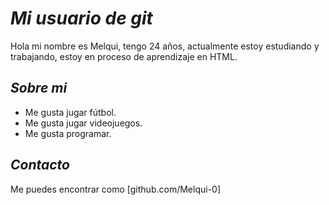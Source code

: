 # *Mi usuario de git*

Hola mi nombre es Melqui, tengo 24 años, actualmente estoy estudiando y trabajando, estoy en proceso de aprendizaje en HTML.

## *Sobre mi*

+ Me gusta jugar fútbol.
+ Me gusta jugar videojuegos.
+ Me gusta programar.

## *Contacto*

Me puedes encontrar como [github.com/Melqui-0]
